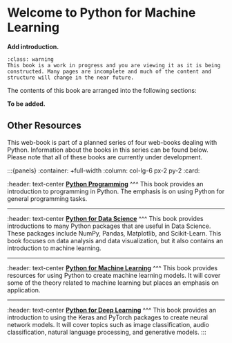 Welcome to Python for Machine Learning
============================

**Add introduction.**

```{admonition} Note
:class: warning
This book is a work in progress and you are viewing it as it is being constructed. Many pages are incomplete and much of the content and structure will change in the near future.
```

The contents of this book are arranged into the following sections:

**To be added.**

## Other Resources

This web-book is part of a planned series of four web-books dealing with Python. Information about the books in this series can be found below. Please note that all of these books are currently under development.

:::{panels}
:container: +full-width
:column: col-lg-6 px-2 py-2
:card:

:header: text-center
**[Python Programming](https://drbeane.github.io/python)**
^^^
This book provides an introduction to programming in Python. The emphasis is on using Python for general programming tasks.

---
:header: text-center
**[Python for Data Science](https://drbeane.github.io/python_dsci)**
^^^
This book provides introductions to many Python packages that are useful in Data Science. These packages include NumPy, Pandas, Matplotlib, and Scikit-Learn. This book focuses on data analysis and data visualization, but it also contains an introduction to machine learning.

---
:header: text-center
**[Python for Machine Learning](https://drbeane.github.io/python_ml)**
^^^
This book provides resources for using Python to create machine learning models. It will cover some of the theory related to machine learning but places an emphasis on application.

---
:header: text-center
**[Python for Deep Learning](https://drbeane.github.io/python_deep)**
^^^
This book provides an introduction to using the Keras and PyTorch packages to create neural network models. It will cover topics such as image classification, audio classification, natural language processing, and generative models.
:::
